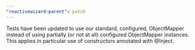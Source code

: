 ```yaml
---
"reactivewizard-parent": patch
---
```


Tests have been updated to use our standard, configured, ObjectMapper instead of using partially (or not at all) configured ObjectMapper instances. This
applies in particular use of constructors annotated with @Inject.
